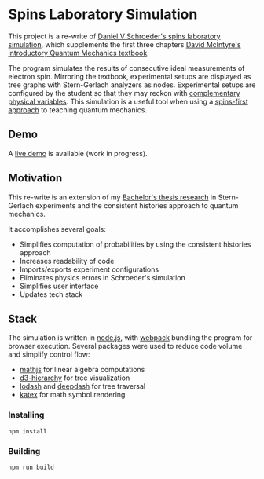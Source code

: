 # Spins Laboratory Simulation

This project is a re-write of [Daniel V Schroeder's spins laboratory simulation](https://physics.weber.edu/schroeder/software/Spins.html), which supplements the first three chapters [David McIntyre's introductory Quantum Mechanics textbook](https://www.pearson.com/us/higher-education/program/Mc-Intyre-Quantum-Mechanics/PGM64990.html).

The program simulates the results of consecutive ideal measurements of electron spin. Mirroring the textbook, experimental setups are displayed as tree graphs with Stern-Gerlach analyzers as nodes. Experimental setups are configured by the student so that they may reckon with [complementary physical variables](https://en.wikipedia.org/wiki/Complementarity_(physics)). This simulation is a useful tool when using a [spins-first approach](file:///tmp/mozilla_geo0/PERC15_Sadaghiani.pdf) to teaching quantum mechanics.

## Demo
A [live demo](https://wilsonia.github.io/spins/) is available (work in progress).

## Motivation
This re-write is an extension of my [Bachelor's thesis research](https://nwilson.dev/quantum) in Stern-Gerlach experiments and the consistent histories approach to quantum mechanics.


It accomplishes several goals:
- Simplifies computation of probabilities by using the consistent histories approach
- Increases readability of code
- Imports/exports experiment configurations
- Eliminates physics errors in Schroeder's simulation
- Simplifies user interface
- Updates tech stack

## Stack
The simulation is written in [node.js](https://nodejs.org/en/), with [webpack](https://webpack.js.org/) bundling the program for browser execution.
Several packages were used to reduce code volume and simplify control flow:
- [mathjs](https://mathjs.org/) for linear algebra computations
- [d3-hierarchy](https://github.com/d3/d3-hierarchy) for tree visualization
- [lodash](https://lodash.com) and [deepdash](https://deepdash.io) for tree traversal
- [katex](https://katex.org/) for math symbol rendering

### Installing
`npm install`

### Building
`npm run build`

